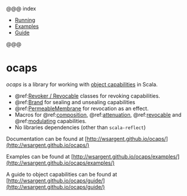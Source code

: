 @@@ index

* [Running](running.md)
* [Examples](examples/index.md)
* [Guide](guide/index.md)

@@@

# ocaps

*ocaps* is a library for working with [object capabilities](https://en.wikipedia.org/wiki/Object-capability_model) in Scala.

- @ref:[Revoker / Revocable](examples/revocation.md) classes for revoking capabilities.
- @ref:[Brand](examples/dynamic_seal.md) for sealing and unsealing capabilities
- @ref:[PermeableMembrane](examples/membrane.md) for revocation as an effect.
- Macros for @ref:[composition](examples/composition.md), @ref:[attenuation](examples/attenuation.md), @ref:[revocable](examples/revocation.md) and @ref:[modulating](examples/modulation.md) capabilities.
- No libraries dependencies (other than `scala-reflect`)

Documentation can be found at [http://wsargent.github.io/ocaps/](http://wsargent.github.io/ocaps/)

Examples can be found at [http://wsargent.github.io/ocaps/examples/](http://wsargent.github.io/ocaps/examples/)

A guide to object capabilities can be found at [http://wsargent.github.io/ocaps/guide/](http://wsargent.github.io/ocaps/guide/)
